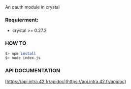 An oauth module in crystal

### Requierment:
* crystal >= 0.27.2

### HOW TO
```bash
$> npm install
$> node index.js
```

### API DOCUMENTATION
[https://api.intra.42.fr/apidoc](https://api.intra.42.fr/apidoc)
